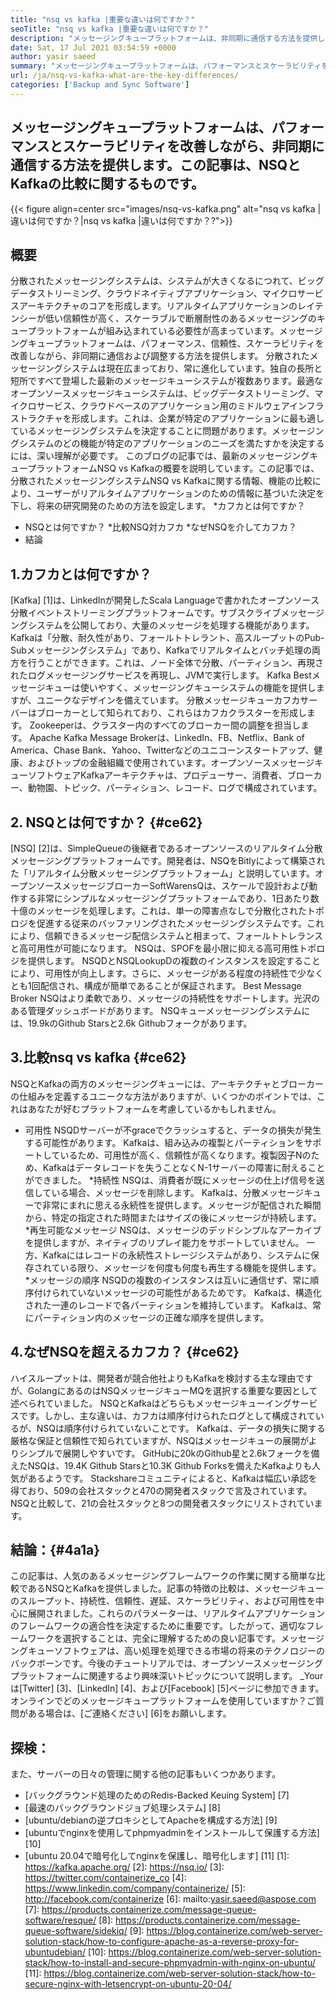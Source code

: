 ```yaml
---
title: "nsq vs kafka |重要な違いは何ですか？" 
seoTitle: "nsq vs kafka |重要な違いは何ですか？" 
description: "メッセージングキュープラットフォームは、非同期に通信する方法を提供します。この記事は、NSQおよびKafka分散メッセージキューシステムの違いに関するものです。" 
date: Sat, 17 Jul 2021 03:54:59 +0000
author: yasir saeed
summary: "メッセージングキュープラットフォームは、パフォーマンスとスケーラビリティを改善しながら非同期に通信する方法を提供します。この記事は、NSQとKafkaの比較に関するものです。" 
url: /ja/nsq-vs-kafka-what-are-the-key-differences/
categories: ['Backup and Sync Software']
---
```


## メッセージングキュープラットフォームは、パフォーマンスとスケーラビリティを改善しながら、非同期に通信する方法を提供します。この記事は、NSQとKafkaの比較に関するものです。

{{< figure align=center src="images/nsq-vs-kafka.png" alt="nsq vs kafka |違いは何ですか？|nsq vs kafka |違いは何ですか？?">}}


## **概要**
分散されたメッセージングシステムは、システムが大きくなるにつれて、ビッグデータストリーミング、クラウドネイティブアプリケーション、マイクロサービスアーキテクチャのコアを形成します。リアルタイムアプリケーションのレイテンシーが低い信頼性が高く、スケーラブルで断層耐性のあるメッセージングのキュープラットフォームが組み込まれている必要性が高まっています。メッセージングキュープラットフォームは、パフォーマンス、信頼性、スケーラビリティを改善しながら、非同期に通信および調整する方法を提供します。
分散されたメッセージングシステムは現在広まっており、常に進化しています。独自の長所と短所ですべて登場した最新のメッセージキューシステムが複数あります。最適なオープンソースメッセージキューシステムは、ビッグデータストリーミング、マイクロサービス、クラウドベースのアプリケーション用のミドルウェアインフラストラクチャを形成します。これは、企業が特定のアプリケーションに最も適しているメッセージングシステムを決定することに問題があります。メッセージングシステムのどの機能が特定のアプリケーションのニーズを満たすかを決定するには、深い理解が必要です。
このブログの記事では、最新のメッセージングキュープラットフォームNSQ vs Kafkaの概要を説明しています。この記事では、分散されたメッセージングシステムNSQ vs Kafkaに関する情報、機能の比較により、ユーザーがリアルタイムアプリケーションのための情報に基づいた決定を下し、将来の研究開発のための方法を設定します。
  *カフカとは何ですか？
  * NSQとは何ですか？
  *比較NSQ対カフカ
  *なぜNSQを介してカフカ？
  * 結論

## 1.カフカとは何ですか？
[Kafka] [1]は、LinkedInが開発したScala Languageで書かれたオープンソース分散イベントストリーミングプラットフォームです。サブスクライブメッセージングシステムを公開しており、大量のメッセージを処理する機能があります。 Kafkaは「分散、耐久性があり、フォールトトレラント、高スループットのPub-Subメッセージングシステム」であり、Kafkaでリアルタイムとバッチ処理の両方を行うことができます。これは、ノード全体で分散、パーティション、再現されたログメッセージングサービスを再現し、JVMで実行します。 Kafka Bestメッセージキューは使いやすく、メッセージングキューシステムの機能を提供しますが、ユニークなデザインを備えています。
分散メッセージキューカフカサーバーはブローカーとして知られており、これらはカフカクラスターを形成します。 Zookeeperは、クラスター内のすべてのブローカー間の調整を担当します。 Apache Kafka Message Brokerは、LinkedIn、FB、Netflix、Bank of America、Chase Bank、Yahoo、Twitterなどのユニコーンスタートアップ、健康、およびトップの金融組織で使用されています。オープンソースメッセージキューソフトウェアKafkaアーキテクチャは、プロデューサー、消費者、ブローカー、動物園、トピック、パーティション、レコード、ログで構成されています。

## 2. NSQとは何ですか？ {#ce62}
[NSQ] [2]は、SimpleQueueの後継者であるオープンソースのリアルタイム分散メッセージングプラットフォームです。開発者は、NSQをBitlyによって構築された「リアルタイム分散メッセージングプラットフォーム」と説明しています。オープンソースメッセージブローカーSoftWarensQは、スケールで設計および動作する非常にシンプルなメッセージングプラットフォームであり、1日あたり数十億のメッセージを処理します。これは、単一の障害点なしで分散化されたトポロジを促進する従来のバッファリングされたメッセージングシステムです。これにより、信頼できるメッセージ配信システムと相まって、フォールトトレランスと高可用性が可能になります。
NSQは、SPOFを最小限に抑える高可用性トポロジを提供します。 NSQDとNSQLookupDの複数のインスタンスを設定することにより、可用性が向上します。さらに、メッセージがある程度の持続性で少なくとも1回配信され、構成が簡単であることが保証されます。 Best Message Broker NSQはより柔軟であり、メッセージの持続性をサポートします。光沢のある管理ダッシュボードがあります。 NSQキューメッセージングシステムには、19.9kのGithub Starsと2.6k Githubフォークがあります。

## 3.比較nsq vs kafka {#ce62}
NSQとKafkaの両方のメッセージングキューには、アーキテクチャとブローカーの仕組みを定義するユニークな方法がありますが、いくつかのポイントでは、これはあなたが好むプラットフォームを考慮しているかもしれません。
  * 可用性
NSQDサーバーが不graceでクラッシュすると、データの損失が発生する可能性があります。 Kafkaは、組み込みの複製とパーティションをサポートしているため、可用性が高く、信頼性が高くなります。複製因子Nのため、Kafkaはデータレコードを失うことなくN-1サーバーの障害に耐えることができました。
  *持続性
NSQは、消費者が既にメッセージの仕上げ信号を送信している場合、メッセージを削除します。
Kafkaは、分散メッセージキューで非常にまれに思える永続性を提供します。メッセージが配信された瞬間から、特定の指定された時間またはサイズの後にメッセージが持続します。
  *再生可能なメッセージ
NSQは、メッセージのデッドシンプルなアーカイブを提供しますが、ネイティブのリプレイ能力をサポートしていません。
一方、Kafkaにはレコードの永続性ストレージシステムがあり、システムに保存されている限り、メッセージを何度も何度も再生する機能を提供します。
  *メッセージの順序
NSQDの複数のインスタンスは互いに通信せず、常に順序付けられていないメッセージの可能性があるためです。 Kafkaは、構造化された一連のレコードで各パーティションを維持しています。 Kafkaは、常にパーティション内のメッセージの正確な順序を提供します。

## 4.なぜNSQを超えるカフカ？ {#ce62}
ハイスループットは、開発者が競合他社よりもKafkaを検討する主な理由ですが、GolangにあるのはNSQメッセージキューMQを選択する重要な要因として述べられていました。 NSQとKafkaはどちらもメッセージキューイングサービスです。しかし、主な違いは、カフカは順序付けられたログとして構成されているが、NSQは順序付けられていないことです。 Kafkaは、データの損失に関する厳格な保証と信頼性で知られていますが、NSQはメッセージキューの展開がよりシンプルで展開しやすいです。
GitHubに20kのGithub星と2.6kフォークを備えたNSQは、19.4K Github Starsと10.3K Github Forksを備えたKafkaよりも人気があるようです。 Stackshareコミュニティによると、Kafkaは幅広い承認を得ており、509の会社スタックと470の開発者スタックで言及されています。 NSQと比較して、21の会社スタックと8つの開発者スタックにリストされています。

## 結論：{#4a1a}
この記事は、人気のあるメッセージングフレームワークの作業に関する簡単な比較であるNSQとKafkaを提供しました。記事の特徴の比較は、メッセージキューのスループット、持続性、信頼性、遅延、スケーラビリティ、および可用性を中心に展開されました。これらのパラメーターは、リアルタイムアプリケーションのフレームワークの適合性を決定するために重要です。したがって、適切なフレームワークを選択することは、完全に理解するための良い記事です。メッセージングキューソフトウェアは、高い処理を処理できる市場の将来のテクノロジーのバックボーンです。今後のチュートリアルでは、オープンソースメッセージングプラットフォームに関連するより興味深いトピックについて説明します。
_Yourは[Twitter] [3]、[LinkedIn] [4]、および[Facebook] [5]ページに参​​加できます。オンラインでどのメッセージキュープラットフォームを使用していますか？ご質問がある場合は、[ご連絡ください] [6]をお願いします。

## 探検：
また、サーバーの日々の管理に関する他の記事もいくつかあります。
  * [バックグラウンド処理のためのRedis-Backed Keuing System] [7]
  * [最速のバックグラウンドジョブ処理システム] [8]
  * [ubuntu/debianの逆プロキシとしてApacheを構成する方法] [9]
  * [ubuntuでnginxを使用してphpmyadminをインストールして保護する方法] [10]
  * [ubuntu 20.04で暗号化してnginxを保護し、暗号化します] [11]
[1]: https://kafka.apache.org/
[2]: https://nsq.io/
[3]: https://twitter.com/containerize_co
[4]: https://www.linkedin.com/company/containerize/
[5]: http://facebook.com/containerize
[6]: mailto:yasir.saeed@aspose.com
[7]: https://products.containerize.com/message-queue-software/resque/
[8]: https://products.containerize.com/message-queue-software/sidekiq/
[9]: https://blog.containerize.com/web-server-solution-stack/how-to-configure-apache-as-a-reverse-proxy-for-ubuntudebian/
[10]: https://blog.containerize.com/web-server-solution-stack/how-to-install-and-secure-phpmyadmin-with-nginx-on-ubuntu/
[11]: https://blog.containerize.com/web-server-solution-stack/how-to-secure-nginx-with-letsencrypt-on-ubuntu-20-04/

